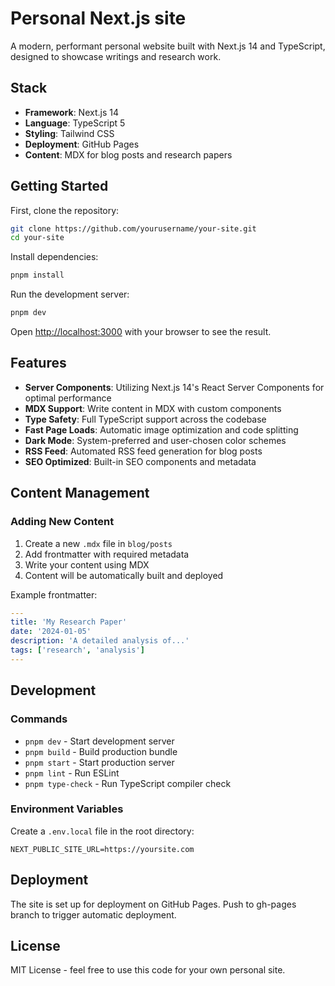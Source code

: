 # Personal Next.js site

A modern, performant personal website built with Next.js 14 and TypeScript, designed to showcase writings and research work.

## Stack

- **Framework**: Next.js 14
- **Language**: TypeScript 5
- **Styling**: Tailwind CSS
- **Deployment**: GitHub Pages
- **Content**: MDX for blog posts and research papers

## Getting Started

First, clone the repository:

```bash
git clone https://github.com/yourusername/your-site.git
cd your-site
```

Install dependencies:

```bash
pnpm install
```

Run the development server:

```bash
pnpm dev
```

Open [http://localhost:3000](http://localhost:3000) with your browser to see the result.

## Features

- **Server Components**: Utilizing Next.js 14's React Server Components for optimal performance
- **MDX Support**: Write content in MDX with custom components
- **Type Safety**: Full TypeScript support across the codebase
- **Fast Page Loads**: Automatic image optimization and code splitting
- **Dark Mode**: System-preferred and user-chosen color schemes
- **RSS Feed**: Automated RSS feed generation for blog posts
- **SEO Optimized**: Built-in SEO components and metadata

## Content Management

### Adding New Content

1. Create a new `.mdx` file in `blog/posts`
2. Add frontmatter with required metadata
3. Write your content using MDX
4. Content will be automatically built and deployed

Example frontmatter:

```yaml
---
title: 'My Research Paper'
date: '2024-01-05'
description: 'A detailed analysis of...'
tags: ['research', 'analysis']
---
```

## Development

### Commands

- `pnpm dev` - Start development server
- `pnpm build` - Build production bundle
- `pnpm start` - Start production server
- `pnpm lint` - Run ESLint
- `pnpm type-check` - Run TypeScript compiler check

### Environment Variables

Create a `.env.local` file in the root directory:

```
NEXT_PUBLIC_SITE_URL=https://yoursite.com
```

## Deployment

The site is set up for deployment on GitHub Pages. Push to gh-pages branch to trigger automatic deployment.

## License

MIT License - feel free to use this code for your own personal site.


